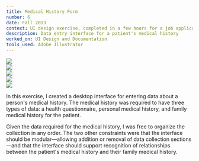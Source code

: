 ```yaml
---
title: Medical History Form
number: 6
date: Fall 2013
context: UI design exercise, completed in a few hours for a job application
description: Data entry interface for a patient's medical history
worked_on: UI Design and Documentation
tools_used: Adobe Illustrator
---
```

<div class="images">
  <div><img src="/assets/images/medical-history/01-mhf.png"/></div>
  <div><img src="/assets/images/medical-history/02-mhf.png"/></div>
  <div><img src="/assets/images/medical-history/03-mhf.png"/></div>
  <div><img src="/assets/images/medical-history/04-mhf.png"/></div>
  <div><img src="/assets/images/medical-history/05-mhf.png"/></div>
</div>
<div class="project-overview">
  <p>In this exercise, I created a desktop interface for entering data about a person's medical history. The medical history was required to have three types of data: a health questionnaire, personal medical history, and family medical history for the patient.</p>
  <p>Given the data required for the medical history, I was free to organize the collection in any order. The two other constraints were that the interface should be modular—allowing addition or removal of data collection sections—and that the interface should support recognition of relationships between the patient's medical history and their family medical history.</p>
</div>